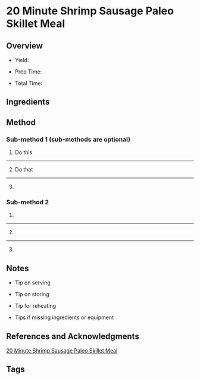 # 20 Minute Shrimp Sausage Paleo Skillet Meal

## Overview

- Yield:

- Prep Time:

- Total Time:

## Ingredients



## Method

### Sub-method 1 (sub-methods are optional)

1. Do this
---
2. Do that
---
3.

### Sub-method 2

1.
---
2.
---
3.

## Notes

- Tip on serving

- Tip on storing

- Tip for reheating

- Tips if missing ingredients or equipment

## References and Acknowledgments

[20 Minute Shrimp Sausage Paleo Skillet Meal](http://www.paleonewbie.com/20-minute-shrimp-sausage-paleo-skillet-meal/)

## Tags


